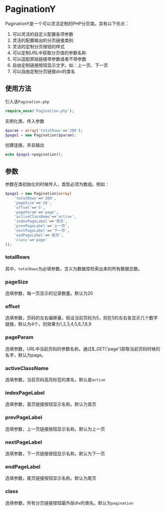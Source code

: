 # PaginationY

PaginationY是一个可以灵活定制的PHP分页类。具有以下优点：

 1. 可以灵活的自定义配置各项参数
 2. 灵活的配置输出的分页链接类别
 3. 灵活的定制分页按钮的样式
 4. 可以定制URL中获取分页值的参数名称
 5. 可以适配原始链接带参数或者不带参数
 6. 自由定制链接按钮显示文字。如：上一页、下一页
 7. 可以自由定制分页链接div的类名

 ## 使用方法

 引入该`Pagination.php`

```php
require_once('Pagination.php');
```



实例化类，传入参数

```php
$param = array('totalRows'=>'200');
$page1 = new Pagination($param);
```



创建连接，并且输出

```php
echo $page1->pagination();
```



## 参数

参数在类初始化的时候传入，类型必须为数组。例如：

```php
$page1 = new Pagination(array(
    'totalRows'=>'200',
    'pageSize'=>'20',
    'offset'=>'5',
    'pageParam'=>'page',
    'activeClassName'=>'active',
    'indexPageLabel'=>'首页',
    'prevPageLabel'=>'上一页',
    'nextPageLabel'=>'下一页',
    'endPageLabel'=>'尾页',
    'class'=>'page'
));
```



###  totalRows

其中，`totalRows`为必填参数，含义为数据库检索出来的所有数据总数。



### pageSize

选填参数，每一页显示的记录数量。默认为20



### offset

选填参数，页码的左右偏移量。假设当前页码为5，则在5的左右各显示几个数字链接，默认为4个，则效果为1,2,3,4,5,6,7,8,9



### pageParam

选填参数，URL中当前页码的参数名称。通过$_GET['page']获取当前页码时候的名字，默认为page。



### activeClassName

选填参数，当前页码高亮标签的类名，默认是`active`



### indexPageLabel

选填参数，首页链接按钮显示名称。默认为首页



### prevPageLabel

选填参数，上一页链接按钮显示名称。默认为上一页



### nextPageLabel

选填参数，下一页链接按钮显示名称。默认为下一页



### endPageLabel

选填参数，尾页链接按钮显示名称。默认为尾页



### class

选填参数，所有分页链接按钮最外层div的类名。默认为`pagination`